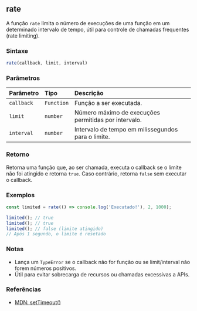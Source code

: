 ## rate

A função `rate` limita o número de execuções de uma função em um determinado intervalo de tempo, útil para controle de chamadas frequentes (rate limiting).

### Sintaxe

```typescript
rate(callback, limit, interval)
```

### Parâmetros

| Parâmetro   | Tipo       | Descrição                                                      |
| :-----------| :----------| :-------------------------------------------------------------|
| `callback`  | `Function` | Função a ser executada.                                       |
| `limit`     | `number`   | Número máximo de execuções permitidas por intervalo.           |
| `interval`  | `number`   | Intervalo de tempo em milissegundos para o limite.             |

### Retorno

Retorna uma função que, ao ser chamada, executa o callback se o limite não foi atingido e retorna `true`. Caso contrário, retorna `false` sem executar o callback.

### Exemplos

```typescript
const limited = rate(() => console.log('Executado!'), 2, 1000);

limited(); // true
limited(); // true
limited(); // false (limite atingido)
// Após 1 segundo, o limite é resetado
```

### Notas

- Lança um `TypeError` se o callback não for função ou se limit/interval não forem números positivos.
- Útil para evitar sobrecarga de recursos ou chamadas excessivas a APIs.

### Referências
- [MDN: setTimeout()](https://developer.mozilla.org/pt-BR/docs/Web/API/setTimeout)